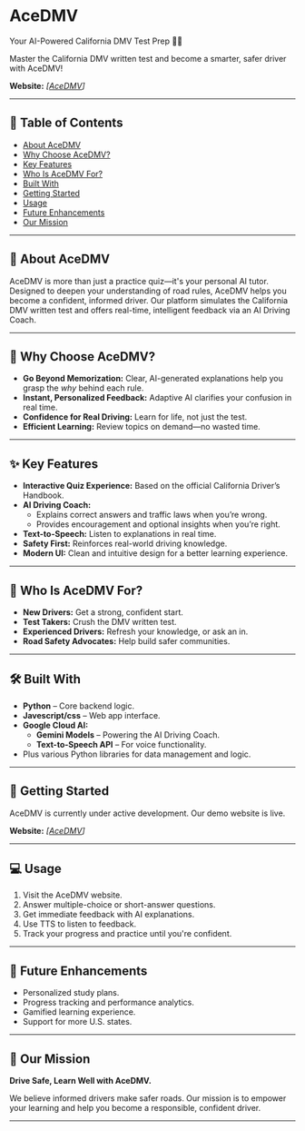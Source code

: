# AceDMV
Your AI-Powered California DMV Test Prep 🚗💡

Master the California DMV written test and become a smarter, safer driver with AceDMV!

**Website:** _[[AceDMV](https://aieducator-toth.onrender.com/)]_

---

## 📖 Table of Contents
- [About AceDMV](#-about-acedmv)
- [Why Choose AceDMV?](#-why-choose-acedmv)
- [Key Features](#-key-features)
- [Who Is AceDMV For?](#-who-is-acedmv-for)
- [Built With](#-built-with)
- [Getting Started](#-getting-started)
- [Usage](#-usage)
- [Future Enhancements](#-future-enhancements)
- [Our Mission](#-our-mission)

---

## 🚀 About AceDMV
AceDMV is more than just a practice quiz—it's your personal AI tutor. Designed to deepen your understanding of road rules, AceDMV helps you become a confident, informed driver. Our platform simulates the California DMV written test and offers real-time, intelligent feedback via an AI Driving Coach.

---

## 🤔 Why Choose AceDMV?
- **Go Beyond Memorization:** Clear, AI-generated explanations help you grasp the *why* behind each rule.
- **Instant, Personalized Feedback:** Adaptive AI clarifies your confusion in real time.
- **Confidence for Real Driving:** Learn for life, not just the test.
- **Efficient Learning:** Review topics on demand—no wasted time.

---

## ✨ Key Features
- **Interactive Quiz Experience:** Based on the official California Driver’s Handbook.
- **AI Driving Coach:**
  - Explains correct answers and traffic laws when you’re wrong.
  - Provides encouragement and optional insights when you’re right.
- **Text-to-Speech:** Listen to explanations in real time.
- **Safety First:** Reinforces real-world driving knowledge.
- **Modern UI:** Clean and intuitive design for a better learning experience.

---

## 🎯 Who Is AceDMV For?
- **New Drivers:** Get a strong, confident start.
- **Test Takers:** Crush the DMV written test.
- **Experienced Drivers:** Refresh your knowledge, or ask an in.
- **Road Safety Advocates:** Help build safer communities.

---

## 🛠️ Built With
- **Python** – Core backend logic.
- **Javescript/css** – Web app interface.
- **Google Cloud AI:**
  - **Gemini Models** – Powering the AI Driving Coach.
  - **Text-to-Speech API** – For voice functionality.
- Plus various Python libraries for data management and logic.

---

## 🏁 Getting Started
AceDMV is currently under active development. Our demo website is live.

**Website:** _[[AceDMV](https://aieducator-toth.onrender.com/)]_

---

## 💻 Usage
1. Visit the AceDMV website.
3. Answer multiple-choice or short-answer questions.
4. Get immediate feedback with AI explanations.
5. Use TTS to listen to feedback.
6. Track your progress and practice until you're confident.

---

## 🔮 Future Enhancements
- Personalized study plans.
- Progress tracking and performance analytics.
- Gamified learning experience.
- Support for more U.S. states.

---

## 🌟 Our Mission
**Drive Safe, Learn Well with AceDMV.**

We believe informed drivers make safer roads. Our mission is to empower your learning and help you become a responsible, confident driver.

---
